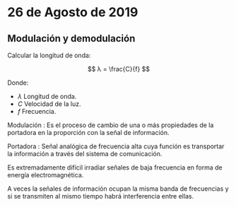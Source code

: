 
# 26 de Agosto de 2019

## Modulación y demodulación

Calcular la longitud de onda:

$$ λ = \frac{C}{f} $$

Donde:

* $λ$ Longitud de onda.
* $C$ Velocidad de la luz.
* $f$ Frecuencia.

<!--
$$\text{Modulación} \begin{cases}
 \text{Analógica} &\begin{cases} \text{AM} \text{FM} \text{PM} \end{cases}
 \text{Digital }&\begin{cases} \text{ASK} \text{FSK} \text{PSK} \end{cases}

 \end{cases}$$
-->

Modulación
 : Es el proceso de cambio de una o más propiedades de la portadora en la proporción con la señal de información.

Portadora
 : Señal analógica de frecuencia alta cuya función es transportar la información a través del sistema de comunicación.

Es extremadamente difícil irradiar señales de baja frecuencia en forma de energía electromagnética.

A veces la señales de información ocupan la misma banda de frecuencias y si se transmiten al mismo tiempo habrá interferencia entre ellas.



